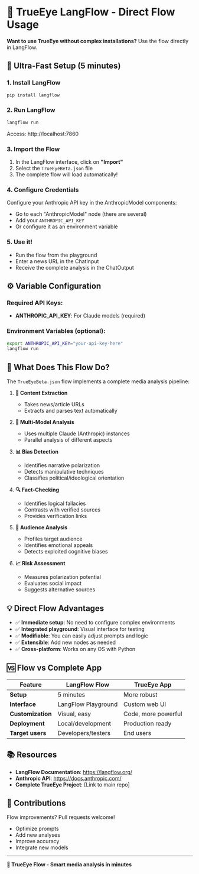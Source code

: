 # 🧿 TrueEye LangFlow - Direct Flow Usage

**Want to use TrueEye without complex installations?** Use the flow directly in LangFlow.

## 🚀 Ultra-Fast Setup (5 minutes)

### 1. **Install LangFlow**

```bash
pip install langflow
```

### 2. **Run LangFlow**

```bash
langflow run
```

Access: http://localhost:7860

### 3. **Import the Flow**

1. In the LangFlow interface, click on **"Import"**
2. Select the `TrueEyeBeta.json` file
3. The complete flow will load automatically!

### 4. **Configure Credentials**

Configure your Anthropic API key in the AnthropicModel components:

- Go to each "AnthropicModel" node (there are several)
- Add your `ANTHROPIC_API_KEY`
- Or configure it as an environment variable

### 5. **Use it!**

- Run the flow from the playground
- Enter a news URL in the ChatInput
- Receive the complete analysis in the ChatOutput

## ⚙️ **Variable Configuration**

### Required API Keys:

- **ANTHROPIC_API_KEY**: For Claude models (required)

### Environment Variables (optional):

```bash
export ANTHROPIC_API_KEY="your-api-key-here"
langflow run
```

## 🧠 **What Does This Flow Do?**

The `TrueEyeBeta.json` flow implements a complete media analysis pipeline:

1. **📄 Content Extraction**

   - Takes news/article URLs
   - Extracts and parses text automatically

2. **🤖 Multi-Model Analysis**

   - Uses multiple Claude (Anthropic) instances
   - Parallel analysis of different aspects

3. **📊 Bias Detection**

   - Identifies narrative polarization
   - Detects manipulative techniques
   - Classifies political/ideological orientation

4. **🔍 Fact-Checking**

   - Identifies logical fallacies
   - Contrasts with verified sources
   - Provides verification links

5. **👥 Audience Analysis**

   - Profiles target audience
   - Identifies emotional appeals
   - Detects exploited cognitive biases

6. **📈 Risk Assessment**
   - Measures polarization potential
   - Evaluates social impact
   - Suggests alternative sources

## 💡 **Direct Flow Advantages**

- ✅ **Immediate setup**: No need to configure complex environments
- ✅ **Integrated playground**: Visual interface for testing
- ✅ **Modifiable**: You can easily adjust prompts and logic
- ✅ **Extensible**: Add new nodes as needed
- ✅ **Cross-platform**: Works on any OS with Python

## 🆚 **Flow vs Complete App**

| Feature           | LangFlow Flow       | TrueEye App         |
| ----------------- | ------------------- | ------------------- |
| **Setup**         | 5 minutes           | More robust         |
| **Interface**     | LangFlow Playground | Custom web UI       |
| **Customization** | Visual, easy        | Code, more powerful |
| **Deployment**    | Local/development   | Production ready    |
| **Target users**  | Developers/testers  | End users           |

## 📚 **Resources**

- **LangFlow Documentation**: https://langflow.org/
- **Anthropic API**: https://docs.anthropic.com/
- **Complete TrueEye Project**: [Link to main repo]

## 🤝 **Contributions**

Flow improvements? Pull requests welcome!

- Optimize prompts
- Add new analyses
- Improve accuracy
- Integrate new models

---

**🧿 TrueEye Flow - Smart media analysis in minutes**
